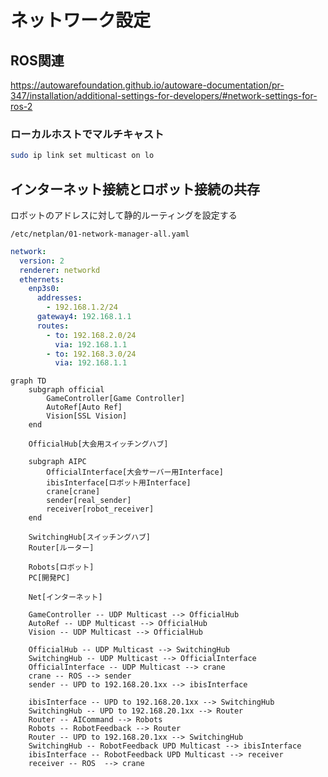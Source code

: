 # ネットワーク設定

## ROS関連

<https://autowarefoundation.github.io/autoware-documentation/pr-347/installation/additional-settings-for-developers/#network-settings-for-ros-2>

### ローカルホストでマルチキャスト

```bash
sudo ip link set multicast on lo
```

## インターネット接続とロボット接続の共存

ロボットのアドレスに対して静的ルーティングを設定する

`/etc/netplan/01-network-manager-all.yaml`

```yaml
network:
  version: 2
  renderer: networkd
  ethernets:
    enp3s0:
      addresses:
        - 192.168.1.2/24
      gateway4: 192.168.1.1
      routes:
        - to: 192.168.2.0/24
          via: 192.168.1.1
        - to: 192.168.3.0/24
          via: 192.168.1.1
```


```mermaid
graph TD
    subgraph official
        GameController[Game Controller]
        AutoRef[Auto Ref]
        Vision[SSL Vision]
    end
    
    OfficialHub[大会用スイッチングハブ]
        
    subgraph AIPC
        OfficialInterface[大会サーバー用Interface]
        ibisInterface[ロボット用Interface]
        crane[crane]
        sender[real_sender]
        receiver[robot_receiver]
    end
    
    SwitchingHub[スイッチングハブ]
    Router[ルーター]
    
    Robots[ロボット]
    PC[開発PC]
        
    Net[インターネット]
    
    GameController -- UDP Multicast --> OfficialHub
    AutoRef -- UDP Multicast --> OfficialHub
    Vision -- UDP Multicast --> OfficialHub
    
    OfficialHub -- UDP Multicast --> SwitchingHub
    SwitchingHub -- UDP Multicast --> OfficialInterface
    OfficialInterface -- UDP Multicast --> crane
    crane -- ROS --> sender
    sender -- UPD to 192.168.20.1xx --> ibisInterface
    
    ibisInterface -- UPD to 192.168.20.1xx --> SwitchingHub
    SwitchingHub -- UPD to 192.168.20.1xx --> Router
    Router -- AICommand --> Robots
    Robots -- RobotFeedback --> Router
    Router -- UPD to 192.168.20.1xx --> SwitchingHub
    SwitchingHub -- RobotFeedback UPD Multicast --> ibisInterface
    ibisInterface -- RobotFeedback UPD Multicast --> receiver
    receiver -- ROS  --> crane
    
    
    
    
```
